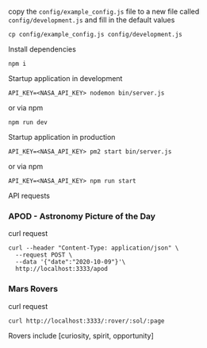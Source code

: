 copy the `config/example_config.js` file to a new file called `config/development.js` and fill in the default values

```
cp config/example_config.js config/development.js
```

Install dependencies

```
npm i
```
Startup application in development

```
API_KEY=<NASA_API_KEY> nodemon bin/server.js
```
or via npm

```
npm run dev
```

Startup application in production

```
API_KEY=<NASA_API_KEY> pm2 start bin/server.js
```

or via npm

```
API_KEY=<NASA_API_KEY> npm run start
```

API requests

### APOD - Astronomy Picture of the Day

curl request

```
curl --header "Content-Type: application/json" \
  --request POST \
  --data '{"date":"2020-10-09"}'\
  http://localhost:3333/apod
```


### Mars Rovers

curl request

```
curl http://localhost:3333/:rover/:sol/:page
```

Rovers include [curiosity, spirit, opportunity]
